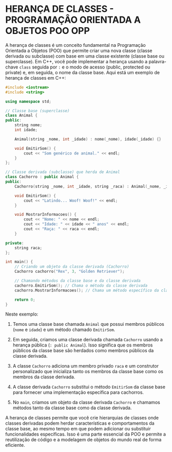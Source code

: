 # HERANÇA DE CLASSES - PROGRAMAÇÂO ORIENTADA A OBJETOS POO OPP
A herança de classes é um conceito fundamental na Programação Orientada a Objetos (POO) que permite criar uma nova classe (classe derivada ou subclasse) com base em uma classe existente (classe base ou superclasse). Em C++, você pode implementar a herança usando a palavra-chave `class` seguida por `:` e o modo de acesso (public, protected ou private) e, em seguida, o nome da classe base. Aqui está um exemplo de herança de classes em C++:

```cpp
#include <iostream>
#include <string>

using namespace std;

// Classe base (superclasse)
class Animal {
public:
    string nome;
    int idade;

    Animal(string _nome, int _idade) : nome(_nome), idade(_idade) {}

    void EmitirSom() {
        cout << "Som genérico de animal." << endl;
    }
};

// Classe derivada (subclasse) que herda de Animal
class Cachorro : public Animal {
public:
    Cachorro(string _nome, int _idade, string _raca) : Animal(_nome, _idade), raca(_raca) {}

    void EmitirSom() {
        cout << "Latindo... Woof! Woof!" << endl;
    }

    void MostrarInformacoes() {
        cout << "Nome: " << nome << endl;
        cout << "Idade: " << idade << " anos" << endl;
        cout << "Raça: " << raca << endl;
    }

private:
    string raca;
};

int main() {
    // Criando um objeto da classe derivada (Cachorro)
    Cachorro cachorro("Rex", 3, "Golden Retriever");

    // Chamando métodos da classe base e da classe derivada
    cachorro.EmitirSom(); // Chama o método da classe derivada
    cachorro.MostrarInformacoes(); // Chama um método específico da classe derivada

    return 0;
}
```

Neste exemplo:

1. Temos uma classe base chamada `Animal` que possui membros públicos (`nome` e `idade`) e um método chamado `EmitirSom`.

2. Em seguida, criamos uma classe derivada chamada `Cachorro` usando a herança pública (`: public Animal`). Isso significa que os membros públicos da classe base são herdados como membros públicos da classe derivada.

3. A classe `Cachorro` adiciona um membro privado `raca` e um construtor personalizado que inicializa tanto os membros da classe base como os membros da classe derivada.

4. A classe derivada `Cachorro` substitui o método `EmitirSom` da classe base para fornecer uma implementação específica para cachorros.

5. No `main`, criamos um objeto da classe derivada `Cachorro` e chamamos métodos tanto da classe base como da classe derivada.

A herança de classes permite que você crie hierarquias de classes onde classes derivadas podem herdar características e comportamentos da classe base, ao mesmo tempo em que podem adicionar ou substituir funcionalidades específicas. Isso é uma parte essencial da POO e permite a reutilização de código e a modelagem de objetos do mundo real de forma eficiente.